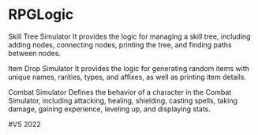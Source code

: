 # RPGLogic
Skill Tree Simulator
It provides the logic for managing a skill tree, including adding nodes, connecting nodes, printing the tree, and finding paths between nodes.

Item Drop Simulator
It provides the logic for generating random items with unique names, rarities, types, and affixes, as well as printing item details.

Combat Simulator
Defines the behavior of a character in the Combat Simulator, including attacking, healing, shielding, casting spells, taking damage, gaining experience, leveling up, and displaying stats.


#VS 2022
